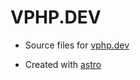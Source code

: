 # VPHP.DEV

- Source files for [vphp.dev](https://vphp.dev)

- Created with [astro](https://astro.build)
